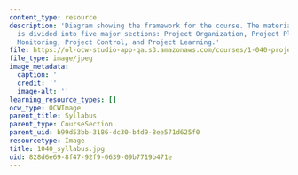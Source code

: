 ```yaml
---
content_type: resource
description: 'Diagram showing the framework for the course. The material in the course
  is divided into five major sections: Project Organization, Project Planning, Project
  Monitoring, Project Control, and Project Learning.'
file: https://ol-ocw-studio-app-qa.s3.amazonaws.com/courses/1-040-project-management-spring-2004/828d6e698f4792f9063909b7719b471e_1040_syllabus.jpg
file_type: image/jpeg
image_metadata:
  caption: ''
  credit: ''
  image-alt: ''
learning_resource_types: []
ocw_type: OCWImage
parent_title: Syllabus
parent_type: CourseSection
parent_uid: b99d53bb-3186-dc30-b4d9-8ee571d625f0
resourcetype: Image
title: 1040_syllabus.jpg
uid: 828d6e69-8f47-92f9-0639-09b7719b471e
---
```

